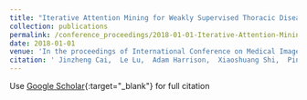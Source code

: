 ```yaml
---
title: "Iterative Attention Mining for Weakly Supervised Thoracic Disease Pattern Localization in Chest X-Rays"
collection: publications
permalink: /conference_proceedings/2018-01-01-Iterative-Attention-Mining-for-Weakly-Supervised-Thoracic-Disease-Pattern-Localization-in-Chest-X-Rays
date: 2018-01-01
venue: 'In the proceedings of International Conference on Medical Image Computing and Computer-Assisted Intervention'
citation: ' Jinzheng Cai,  Le Lu,  Adam Harrison,  Xiaoshuang Shi,  Pingjun Chen,  Lin Yang, &quot;Iterative Attention Mining for Weakly Supervised Thoracic Disease Pattern Localization in Chest X-Rays.&quot; In the proceedings of International Conference on Medical Image Computing and Computer-Assisted Intervention, 2018.'
---
```

Use [Google Scholar](https://scholar.google.com/scholar?q=Iterative+Attention+Mining+for+Weakly+Supervised+Thoracic+Disease+Pattern+Localization+in+Chest+X+Rays){:target="_blank"} for full citation